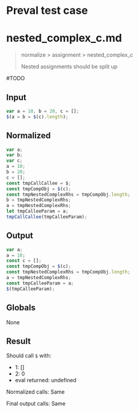 # Preval test case

# nested_complex_c.md

> normalize > assignment > nested_complex_c
>
> Nested assignments should be split up

#TODO

## Input

`````js filename=intro
var a = 10, b = 20, c = [];
$(a = b = $(c).length);
`````

## Normalized

`````js filename=intro
var a;
var b;
var c;
a = 10;
b = 20;
c = [];
const tmpCallCallee = $;
const tmpCompObj = $(c);
const tmpNestedComplexRhs = tmpCompObj.length;
b = tmpNestedComplexRhs;
a = tmpNestedComplexRhs;
let tmpCalleeParam = a;
tmpCallCallee(tmpCalleeParam);
`````

## Output

`````js filename=intro
var a;
a = 10;
const c = [];
const tmpCompObj = $(c);
const tmpNestedComplexRhs = tmpCompObj.length;
a = tmpNestedComplexRhs;
const tmpCalleeParam = a;
$(tmpCalleeParam);
`````

## Globals

None

## Result

Should call `$` with:
 - 1: []
 - 2: 0
 - eval returned: undefined

Normalized calls: Same

Final output calls: Same
